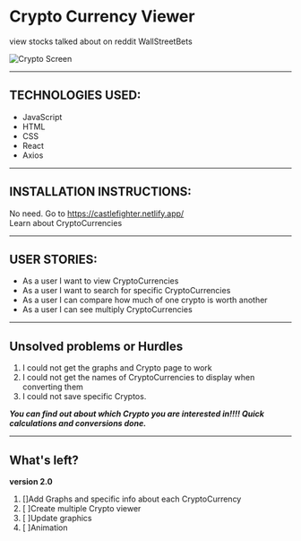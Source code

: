 # Crypto Currency Viewer
view stocks talked about on reddit WallStreetBets
<!-- <h1>Crypto Currency Viewer</h1> -->

![Crypto Screen](/src/Component/crypto.png)
***



<h2>TECHNOLOGIES USED:</h2>

- JavaScript 
- HTML 
- CSS
- React
- Axios

***
<h2>INSTALLATION INSTRUCTIONS:</h2>

No need.
Go to https://castlefighter.netlify.app/<br>
Learn about CryptoCurrencies
***
<h2>USER STORIES:</h2>

- As a user I want to view CryptoCurrencies
- As a user I want to search for specific CryptoCurrencies
- As a user I can compare how much of one crypto is worth another
- As a user I can see multiply CryptoCurrencies

***
<h2>Unsolved problems or Hurdles</h2>

1. I could not get the graphs and Crypto page to work
2. I could not get the names of CryptoCurrencies to display when converting them
3. I could not save specific Cryptos.

<strong><em>You can find out about which Crypto you are interested in!!!! Quick calculations and conversions done.</em></strong>
***
<h2>What's left?</h2>

<strong>version 2.0</strong>

1. []Add Graphs and specific info about each CryptoCurrency
2. [ ]Create multiple Crypto viewer
3. [ ]Update graphics
4. [ ]Animation